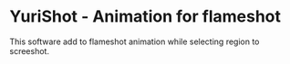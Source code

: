 # YuriShot - Animation for flameshot
This software add to flameshot animation while selecting region to screeshot.
